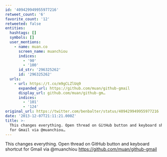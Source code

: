 ```yaml
---
id: '409429949955977216'
retweet_count: '6'
favorite_count: '12'
retweeted: false
entities:
  hashtags: []
  symbols: []
  user_mentions:
    - name: muan.co
      screen_name: muanchiou
      indices:
        - '90'
        - '100'
      id_str: '296325262'
      id: '296325262'
  urls:
    - url: https://t.co/m9gCLZlUq9
      expanded_url: https://github.com/muan/github-gmail
      display_url: github.com/muan/github-gm…
      indices:
        - '101'
        - '124'
original_url: https://twitter.com/benbalter/status/409429949955977216
date: '2013-12-07T21:11:21.000Z'
title: >-
  This changes everything. Open thread on GitHub button and keyboard shortcut
  for Gmail via @muanchiou…
---
```


This changes everything. Open thread on GitHub button and keyboard shortcut for Gmail via @muanchiou https://github.com/muan/github-gmail